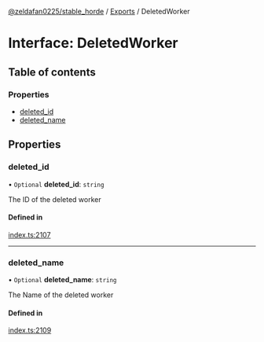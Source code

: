 [@zeldafan0225/stable_horde](../README.md) / [Exports](../modules.md) / DeletedWorker

# Interface: DeletedWorker

## Table of contents

### Properties

- [deleted\_id](DeletedWorker.md#deleted_id)
- [deleted\_name](DeletedWorker.md#deleted_name)

## Properties

### deleted\_id

• `Optional` **deleted\_id**: `string`

The ID of the deleted worker

#### Defined in

[index.ts:2107](https://github.com/ZeldaFan0225/stable_horde/blob/4f15ca1/index.ts#L2107)

___

### deleted\_name

• `Optional` **deleted\_name**: `string`

The Name of the deleted worker

#### Defined in

[index.ts:2109](https://github.com/ZeldaFan0225/stable_horde/blob/4f15ca1/index.ts#L2109)
